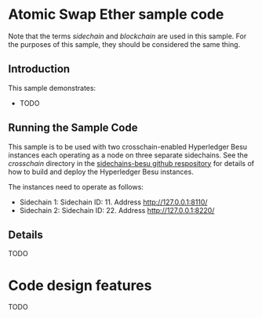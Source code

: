 # Atomic Swap Ether sample code

Note that the terms _sidechain_ and _blockchain_ are used in this sample. For the purposes
of this sample, they should be considered the same thing. 

## Introduction
This sample demonstrates:
 * TODO

## Running the Sample Code

This sample is to be used with two crosschain-enabled Hyperledger Besu instances
each operating as a node on three separate sidechains. See the _crosschain_ directory in the
[sidechains-besu github respository](https://github.com/PegaSysEng/sidechains-besu/tree/master/crosschain)
 for details of how to build and deploy the Hyperledger Besu instances. 

The instances need to operate as follows:
* Sidechain 1: Sidechain ID: 11. Address http://127.0.0.1:8110/ 
* Sidechain 2: Sidechain ID: 22. Address http://127.0.0.1:8220/ 


## Details

TODO

# Code design features
TODO